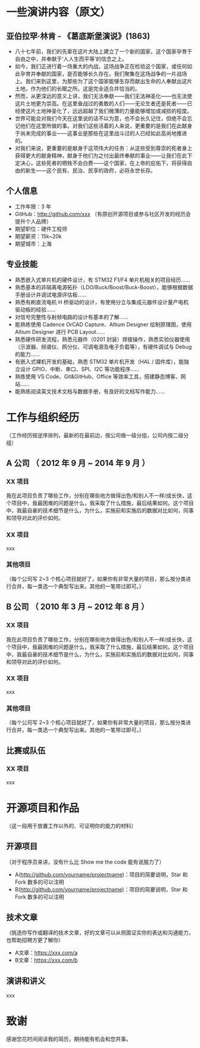 # 一些演讲内容（原文）

## 亚伯拉罕·林肯 - 《葛底斯堡演说》(1863)

- 八十七年前，我们的先辈在这片大陆上建立了一个新的国家，这个国家孕育于自由之中，并奉献于‘人人生而平等’的信念之上。
- 如今，我们正进行着一场重大的内战，这场战争正在检验这个国家，或任何如此孕育并奉献的国家，是否能够长久存在。我们聚集在这场战争的一片战场上。我们来到这里，为那些为了这个国家能够生存而献出生命的人奉献出这片土地，作为他们的长眠之所。这是完全适合并恰当的。
- 然而，从更深远的意义上讲，我们无法奉献——我们无法神圣化——也无法使这片土地更为崇高。在这里奋战过的勇敢的人们——无论生者还是死者——已经使这片土地神圣化了，远远超越了我们微薄的力量能够增加或减损的程度。
- 世界可能会对我们今天在这里说的话不以为意，也不会长久记住，但绝不会忘记他们在这里所做的事。对我们这些活着的人来说，更重要的是我们在此献身于尚未完成的事业——这事业是那些在这里战斗过的人已经如此高尚地推进的。
- 对我们来说，更重要的是献身于这项伟大的任务：从这些受到尊崇的死者身上获得更大的献身精神，献身于他们为之付出最终奉献的事业——让我们在此下定决心，这些死者的牺牲不会白费——这个国家，在上帝的庇佑下，将获得自由的新生——这个民有、民治、民享的政府，必将永世长存。

## 个人信息

- 工作年限：3 年
- GitHub：http://github.com/xxx （有原创开源项目或参与社区开发的经历会提升个人品牌）
- 期望职位：硬件工程师
- 期望薪资：15k~20k
- 期望城市：上海

## 专业技能

- 熟悉嵌入式单片机的硬件设计，有 STM32 F1/F4 单片机相关的项目经历……
- 熟悉基本的非隔离电源拓扑（LDO/Buck/Boost/Buck-Boost），能够根据数据手册设计并调试电源评估板……
- 熟悉有刷直流电机 H 桥驱动的设计，有使用分立与集成元器件设计量产电机驱动板的经验……
- 对信号完整性与射频电路的设计有基本的了解……
- 能熟练使用 Cadence OrCAD Capture、Altium Designer 绘制原理图，使用 Altium Designer 进行 PCB Layout……
- 熟悉硬件研发流程，熟悉元器件（0201 封装）焊接操作，熟悉实验仪器使用（示波器、频谱仪、网分仪、可调电源及电子负载等），有硬件调试与 Debug 的能力……
- 有嵌入式裸机开发的基础，熟悉 STM32 单片机开发（HAL / 固件库），能独立设计 GPIO、中断、串口、SPI、I2C 等功能程序……
- 熟练使用 VS Code、Git&GitHub、Office 等效率工具，搭建静态博客、网站……
- 能熟练阅读英文技术文档与数据手册，有良好的文档写作能力……

# 工作与组织经历

（工作经历按逆序排列，最新的在最前边，按公司做一级分组，公司内按二级分组）

## A 公司 （ 2012 年 9 月 ~ 2014 年 9 月 ）

### XX 项目

我在此项目负责了哪些工作，分别在哪些地方做得出色/和别人不一样/成长快，这个项目中，我最困难的问题是什么，我采取了什么措施，最后结果如何。这个项目中，我最自豪的技术细节是什么，为什么，实施前和实施后的数据对比如何，同事和领导对此的评价如何。

### XX 项目

xxx

### 其他项目

（每个公司写 2~3 个核心项目就好了，如果你有非常大量的项目，那么按分类进行合并，每一类选一个典型写出来。其他的一笔带过即可。）

## B 公司 （ 2010 年 3 月 ~ 2012 年 8 月 ）

### XX 项目

我在此项目负责了哪些工作，分别在哪些地方做得出色/和别人不一样/成长快，这个项目中，我最困难的问题是什么，我采取了什么措施，最后结果如何。这个项目中，我最自豪的技术细节是什么，为什么，实施前和实施后的数据对比如何，同事和领导对此的评价如何。

### XX 项目

xxx

### 其他项目

（每个公司写 2~3 个核心项目就好了，如果你有非常大量的项目，那么按分类进行合并，每一类选一个典型写出来。其他的一笔带过即可。）

## 比赛或队伍

### XX 项目

xxx

# 开源项目和作品

（这一段用于放置工作以外的、可证明你的能力的材料）

## 开源项目

（对于程序员来讲，没有什么比 Show me the code 能有说服力了）

- A(http://github.com/yourname/projectname)：项目的简要说明，Star 和 Fork 数多的可以注明
- B(http://github.com/yourname/projectname)：项目的简要说明，Star 和 Fork 数多的可以注明

## 技术文章

（挑选你写作或翻译的技术文章，好的文章可以从侧面证实你的表达和沟通能力，也帮助招聘方更了解你）

- A文章：https://xxx.com/a
- B文章：https://xxx.com/b

## 演讲和讲义

xxx

# 致谢

感谢您花时间阅读我的简历，期待能有机会和您共事。
